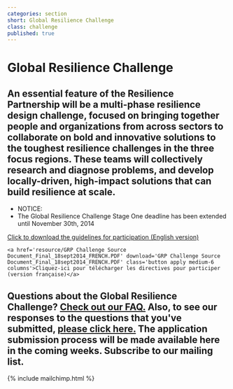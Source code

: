 ```yaml
---
categories: section
short: Global Resilience Challenge
class: challenge
published: true
---
```


# Global Resilience Challenge

## An essential feature of the Resilience Partnership will be a multi-phase resilience design challenge, focused on bringing together people and organizations from across sectors to collaborate on bold and innovative solutions to the toughest resilience challenges in the three focus regions. These teams will collectively research and diagnose problems, and develop locally-driven, high-impact solutions that can build resilience at scale.

- NOTICE: 
- The Global Resilience Challenge Stage One deadline has been extended until November 30th, 2014

<div class='applies row'>
	<a href='resource/GRP_Guideline_updated_11_3.pdf' download='GRP_Guideline.pdf' class='button apply medium-6 columns'>Click to download the guidelines for participation (English version)</a>

	<a href='resource/GRP Challenge Source Document_Final_18sept2014_FRENCH.PDF' download='GRP Challenge Source Document_Final_18sept2014_FRENCH.PDF' class='button apply medium-6 columns'>Cliquez-ici pour télécharger les directives pour participer (version française)</a>
</div>

## Questions about the Global Resilience Challenge? <a href='resource/FAQ_GlobalResilienceChallenge.pdf' download='FAQ_GlobalResilienceChallenge.pdf'>Check out our FAQ.</a> Also, to see our responses to the questions that you've submitted, <a href='resource/GRP_Challenge_Responses to Challenge Questions_24 Oct 2014_final.pdf' download='GRP_Challenge_Responses to Challenge Questions_24 Oct 2014_final.pdf'>please click here.</a> The application submission process will be made available here in the coming weeks. Subscribe to our mailing list.

{% include mailchimp.html %}